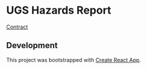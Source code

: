 # UGS Hazards Report

[Contract](https://docs.google.com/document/d/1TJYC0tr_ve5Tg2IST8UyAxXMaO6jEOr4A_ePyTFXY6I/edit#heading=h.uctcbpuz4d28)

## Development

This project was bootstrapped with [Create React App](https://github.com/facebook/create-react-app).
